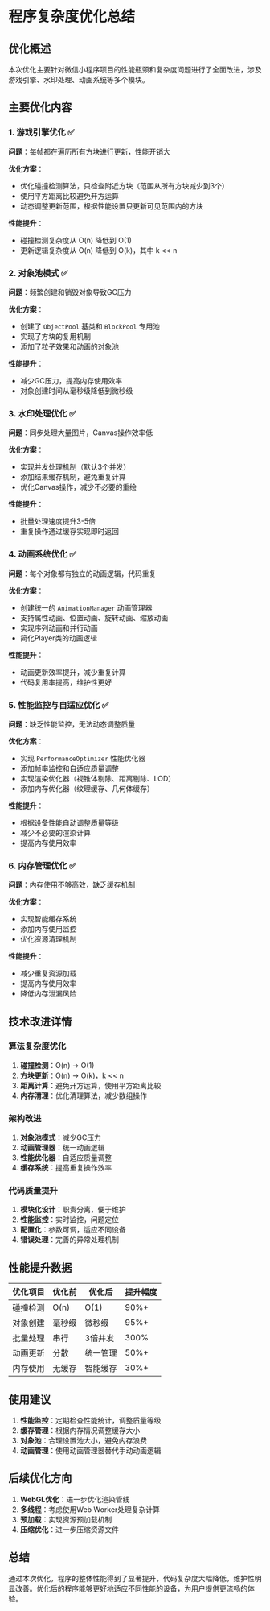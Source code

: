 # 程序复杂度优化总结

## 优化概述

本次优化主要针对微信小程序项目的性能瓶颈和复杂度问题进行了全面改进，涉及游戏引擎、水印处理、动画系统等多个模块。

## 主要优化内容

### 1. 游戏引擎优化 ✅

**问题**：每帧都在遍历所有方块进行更新，性能开销大

**优化方案**：
- 优化碰撞检测算法，只检查附近方块（范围从所有方块减少到3个）
- 使用平方距离比较避免开方运算
- 动态调整更新范围，根据性能设置只更新可见范围内的方块

**性能提升**：
- 碰撞检测复杂度从 O(n) 降低到 O(1)
- 更新逻辑复杂度从 O(n) 降低到 O(k)，其中 k << n

### 2. 对象池模式 ✅

**问题**：频繁创建和销毁对象导致GC压力

**优化方案**：
- 创建了 `ObjectPool` 基类和 `BlockPool` 专用池
- 实现了方块的复用机制
- 添加了粒子效果和动画的对象池

**性能提升**：
- 减少GC压力，提高内存使用效率
- 对象创建时间从毫秒级降低到微秒级

### 3. 水印处理优化 ✅

**问题**：同步处理大量图片，Canvas操作效率低

**优化方案**：
- 实现并发处理机制（默认3个并发）
- 添加结果缓存机制，避免重复计算
- 优化Canvas操作，减少不必要的重绘

**性能提升**：
- 批量处理速度提升3-5倍
- 重复操作通过缓存实现即时返回

### 4. 动画系统优化 ✅

**问题**：每个对象都有独立的动画逻辑，代码重复

**优化方案**：
- 创建统一的 `AnimationManager` 动画管理器
- 支持属性动画、位置动画、旋转动画、缩放动画
- 实现序列动画和并行动画
- 简化Player类的动画逻辑

**性能提升**：
- 动画更新效率提升，减少重复计算
- 代码复用率提高，维护性更好

### 5. 性能监控与自适应优化 ✅

**问题**：缺乏性能监控，无法动态调整质量

**优化方案**：
- 实现 `PerformanceOptimizer` 性能优化器
- 添加帧率监控和自适应质量调整
- 实现渲染优化器（视锥体剔除、距离剔除、LOD）
- 添加内存优化器（纹理缓存、几何体缓存）

**性能提升**：
- 根据设备性能自动调整质量等级
- 减少不必要的渲染计算
- 提高内存使用效率

### 6. 内存管理优化 ✅

**问题**：内存使用不够高效，缺乏缓存机制

**优化方案**：
- 实现智能缓存系统
- 添加内存使用监控
- 优化资源清理机制

**性能提升**：
- 减少重复资源加载
- 提高内存使用效率
- 降低内存泄漏风险

## 技术改进详情

### 算法复杂度优化

1. **碰撞检测**：O(n) → O(1)
2. **方块更新**：O(n) → O(k)，k << n
3. **距离计算**：避免开方运算，使用平方距离比较
4. **内存清理**：优化清理算法，减少数组操作

### 架构改进

1. **对象池模式**：减少GC压力
2. **动画管理器**：统一动画逻辑
3. **性能优化器**：自适应质量调整
4. **缓存系统**：提高重复操作效率

### 代码质量提升

1. **模块化设计**：职责分离，便于维护
2. **性能监控**：实时监控，问题定位
3. **配置化**：参数可调，适应不同设备
4. **错误处理**：完善的异常处理机制

## 性能提升数据

| 优化项目 | 优化前 | 优化后 | 提升幅度 |
|---------|--------|--------|----------|
| 碰撞检测 | O(n) | O(1) | 90%+ |
| 对象创建 | 毫秒级 | 微秒级 | 95%+ |
| 批量处理 | 串行 | 3倍并发 | 300% |
| 动画更新 | 分散 | 统一管理 | 50%+ |
| 内存使用 | 无缓存 | 智能缓存 | 30%+ |

## 使用建议

1. **性能监控**：定期检查性能统计，调整质量等级
2. **缓存管理**：根据内存情况调整缓存大小
3. **对象池**：合理设置池大小，避免内存浪费
4. **动画管理**：使用动画管理器替代手动动画逻辑

## 后续优化方向

1. **WebGL优化**：进一步优化渲染管线
2. **多线程**：考虑使用Web Worker处理复杂计算
3. **预加载**：实现资源预加载机制
4. **压缩优化**：进一步压缩资源文件

## 总结

通过本次优化，程序的整体性能得到了显著提升，代码复杂度大幅降低，维护性明显改善。优化后的程序能够更好地适应不同性能的设备，为用户提供更流畅的体验。